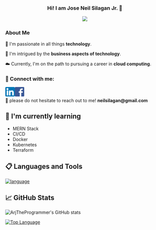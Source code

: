 <h3 align = "center"> Hi! I am Jose Neil Silagan Jr. 👋</h3>
<p align="center"><img src="https://media.giphy.com/media/5Q23ud6ggGwV9WgtPy/giphy.gif" width="700"/></p>

### About Me

🌟 I'm passionate in all things **technology**.

💼 I'm intrigued by the **business aspects of technology**.

☁️ Currently, I'm on the path to pursuing a career in **cloud computing**.

### 🤝 Connect with me:
<a href="https://www.linkedin.com/in/joseneilsilaganjr/"><img align="left" src="https://raw.githubusercontent.com/ArjTheProgrammer/ArjTheProgrammer/main/images/linkedin.png" alt="Jose Neil Silagan Jr | LinkedIn" width="30px"/></a>
<a href="https://www.facebook.com/silaganrj/"><img align="left" src="https://raw.githubusercontent.com/ArjTheProgrammer/ArjTheProgrammer/main/images/facebook.png" alt="Jose Neil Silagan Jr | Facebook" width="30"></a>

</br>
</br>
💬 please do not hesitate to reach out to me! <strong>neilsilagan@gmail.com</strong>


## 🌱 I'm currently learning

- MERN Stack
- CI/CD
- Docker
- Kubernetes
- Terraform
  
## 📋 Languages and Tools
[![language](https://skillicons.dev/icons?i=java,py,js,html,css,mongodb,react,nodejs,powershell,linux,azure,aws,git,github)](https://skillicons.dev)

## 📈 GitHub Stats 
![ArjTheProgrammer's GitHub stats](https://github-readme-stats.vercel.app/api?username=ArjTheProgrammer&show_icons=true&theme=radical)

[![Top Language](https://github-readme-stats.vercel.app/api/top-langs/?username=ArjTheProgrammer&langs_count=5&layout=donut-vertical&size_weight=0.5&count_weight=0.5&theme=radical)](https://github.com/anuraghazra/github-readme-stats)
